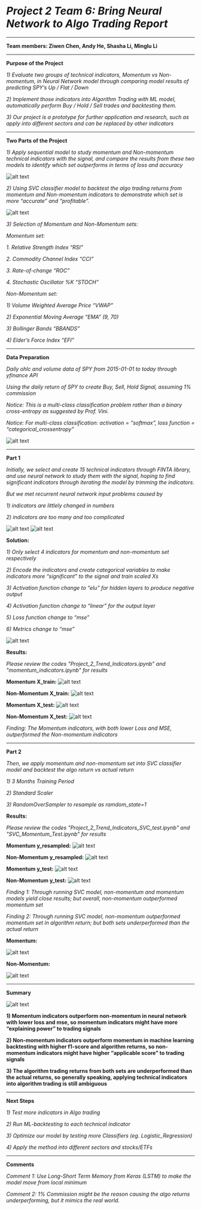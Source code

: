 # *Project 2 Team 6: Bring Neural Network to Algo Trading Report* 
---
**Team members: 
Ziwen Chen,
Andy He, 
Shasha Li, 
Minglu Li**

------------------------------------------------------------------------------------------------------------


**Purpose of the Project**

*1) Evaluate two groups of technical indicators, Momentum vs Non-momentum, in Neural Network model through comparing model results of predicting SPY’s Up / Flat / Down*

*2) Implement those indicators into Algorithm Trading with ML model, automatically perform Buy / Hold / Sell trades  and backtesting them.*

*3) Our project is a prototype for further application and research, such as apply into different sectors and can be replaced by other indicators*



------------------------------------------------------------------------------------------------------------

**Two Parts of the Project**

*1) Apply sequential model to study momentum and Non-momentum technical indicators with the signal, and compare the results from these two models to identify which set outperforms in terms of loss and accuracy*


![alt text](https://github.com/Z1WenChen/Project_2/blob/main/Files/Deep%20Learning.png)

*2) Using SVC classifier model to backtest the algo trading returns from momentum and Non-momentum indicators to demonstrate which set is more “accurate” and “profitable”.*

![alt text](https://github.com/Z1WenChen/Project_2/blob/main/Files/Backtesting.png)





*3) Selection of Momentum and Non-Momentum sets:*

*Momentum set:*

*1. Relative Strength Index “RSI”*

*2. Commodity Channel Index “CCI”*

*3. Rate-of-change “ROC”*

*4. Stochastic Oscillator %K “STOCH”*



*Non-Momentum set:*

*1) Volume Weighted Average Price “VWAP”*

*2) Exponential Moving Average “EMA” (9, 70)*

*3) Bollinger Bands “BBANDS”*

*4) Elder’s Force Index “EFI”*



------------------------------------------------------------------------------------------------------------

**Data Preparation**

*Daily ohlc and volume data of SPY from 2015-01-01 to today through yfinance API*

*Using the daily return of SPY to create Buy, Sell, Hold Signal, assuming 1% commission*

*Notice: This is a multi-class classification problem rather than a binary cross-entropy as suggested by Prof. Vini.*

*Notice: For multi-class classification:
activation = “softmax”, 
loss function = “categorical_crossentropy”*

![alt text](https://github.com/Z1WenChen/Project_2/blob/main/Files/Data%20Prep.png)

------------------------------------------------------------------------------------------------------------

**Part 1**

*Initially, we select and create 15 technical indicators through FINTA library, and use neural network to study them with the signal, hoping to find significant indicators through iterating the model by trimming the indicators.*


*But we met recurrent neural network input problems caused by*

*1)  indicators are littlely changed in numbers*

*2)  indicators are too many and too complicated*

![alt text](https://github.com/Z1WenChen/Project_2/blob/main/Files/Neural%20Network%20Deadend.png)
![alt text](https://github.com/Z1WenChen/Project_2/blob/main/Files/Neural%20Network%20Deadend%20-2.png)


**Solution:**

*1) Only select 4 indicators for momentum and non-momentum set respectively*

*2) Encode the indicators and create categorical variables to make indicators more “significant” to the signal and train scaled Xs*

*3) Activation function change to “elu” for hidden layers to produce negative output*

*4) Activation function change to “linear” for the output layer*

*5) Loss function change to “mse”*

*6) Metrics change to “mse”*

![alt text](https://github.com/Z1WenChen/Project_2/blob/main/Files/nnmodel.png)


**Results:**

*Please review the codes "Project_2_Trend_Indicators.ipynb" and "momentum_indicators.ipynb" for results*

**Momentum X_train:**
![alt text](https://github.com/Z1WenChen/Project_2/blob/main/Files/momxtrain.png)

**Non-Momentum X_train:**
![alt text](https://github.com/Z1WenChen/Project_2/blob/main/Files/nonmomxtrain.png)

**Momentum X_test:**
![alt text](https://github.com/Z1WenChen/Project_2/blob/main/Files/momxtest.png)

**Non-Momentum X_test:**
![alt text](https://github.com/Z1WenChen/Project_2/blob/main/Files/nonmomxtest.png)

*Finding: The Momentum indicators, with both lower Loss and MSE, outperformed the Non-momentum indicators*


------------------------------------------------------------------------------------------------------------

**Part 2**

*Then, we apply momentum and non-momentum set into SVC classifier model and backtest the algo return vs actual return*

*1) 3 Months Training Period*

*2) Standard Scaler*

*3) RandomOverSampler to resample as ramdom_state=1*



**Results:**

*Please review the codes "Project_2_Trend_Indicators_SVC_test.ipynb" and "SVC_Momentum_Test.ipynb" for results*

**Momentum y_resampled:**
![alt text](https://github.com/Z1WenChen/Project_2/blob/main/Files/momyresample.png)

**Non-Momentum y_resampled:**
![alt text](https://github.com/Z1WenChen/Project_2/blob/main/Files/nonmomyresample.png)

**Momentum y_test:**
![alt text](https://github.com/Z1WenChen/Project_2/blob/main/Files/momytest.png)

**Non-Momentum y_test:**
![alt text](https://github.com/Z1WenChen/Project_2/blob/main/Files/nonmomytest.png)

*Finding 1: Through running SVC model, non-momentum and momentum models yield close results; but overall, non-momentum outperformed momentum set*

*Finding 2: Through running SVC model, non-momentum outperformed momentum set in algorithm return; but both sets underperformed than the actual return*

**Momentum:**

![alt text](https://github.com/Z1WenChen/Project_2/blob/main/Files/momreturn.png)

**Non-Momentum:**

![alt text](https://github.com/Z1WenChen/Project_2/blob/main/Files/nonmomreturn.png)


------------------------------------------------------------------------------------------------------------

**Summary**

![alt text](https://github.com/Z1WenChen/Project_2/blob/main/Files/summary.png)

**1) Momentum indicators outperform non-momentum in neural network with lower loss and mse, so momentum indicators might have more “explaining power” to trading signals**

**2) Non-momentum indicators outperform momentum in machine learning backtesting with higher f1-score and algorithm returns, so non-momentum indicators might have higher “applicable score” to trading signals**

**3) The algorithm trading returns from both sets are underperformed than the actual returns, so generally speaking, applying technical indicators into algorithm trading is still ambiguous**

------------------------------------------------------------------------------------------------------------

**Next Steps**

*1) Test more indicators in Algo trading*

*2) Run ML-backtesting to each technical indicator*

*3) Optimize our model by testing more Classifiers (eg. Logistic_Regression)*

*4) Apply the method into different sectors and stocks/ETFs*

------------------------------------------------------------------------------------------------------------


**Comments**

*Comment 1: Use Long-Short Term Memory from Keras (LSTM) to make the model move from local minimum*

*Comment 2: 1% Commission might be the reason causing the algo returns underperforming, but it mimics the real world.*


